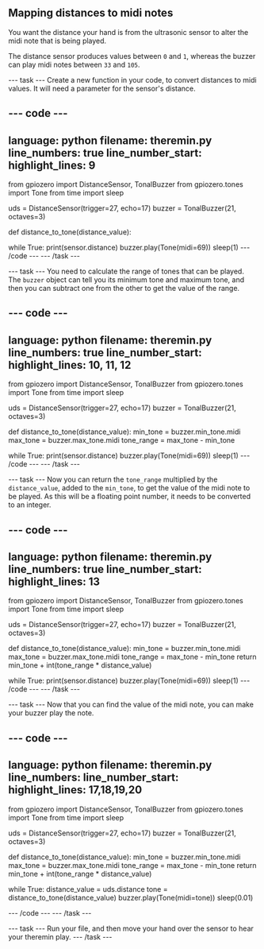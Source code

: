 ## Mapping distances to midi notes

You want the distance your hand is from the ultrasonic sensor to alter the midi note that is being played.

The distance sensor produces values between `0` and `1`, whereas the buzzer can play midi notes between `33` and `105`.

--- task ---
Create a new function in your code, to convert distances to midi values. It will need a parameter for the sensor's distance.

--- code ---
---
language: python
filename: theremin.py
line_numbers: true
line_number_start: 
highlight_lines: 9
---
from gpiozero import DistanceSensor, TonalBuzzer
from gpiozero.tones import Tone
from time import sleep

uds = DistanceSensor(trigger=27, echo=17)
buzzer = TonalBuzzer(21, octaves=3)


def distance_to_tone(distance_value):


while True:
	print(sensor.distance)
	buzzer.play(Tone(midi=69))
	sleep(1)
--- /code ---
--- /task ---

--- task ---
You need to calculate the range of tones that can be played. The `buzzer` object can tell you its minimum tone and maximum tone, and then you can subtract one from the other to get the value of the range.

--- code ---
---
language: python
filename: theremin.py
line_numbers: true
line_number_start: 
highlight_lines: 10, 11, 12
---
from gpiozero import DistanceSensor, TonalBuzzer
from gpiozero.tones import Tone
from time import sleep

uds = DistanceSensor(trigger=27, echo=17)
buzzer = TonalBuzzer(21, octaves=3)


def distance_to_tone(distance_value):
    min_tone = buzzer.min_tone.midi
    max_tone = buzzer.max_tone.midi
    tone_range = max_tone - min_tone
	

while True:
	print(sensor.distance)
	buzzer.play(Tone(midi=69))
	sleep(1)
--- /code ---
--- /task ---

--- task ---
Now you can return the `tone_range` multiplied by the `distance_value`, added to the `min_tone`, to get the value of the midi note to be played. As this will be a floating point number, it needs to be converted to an integer.

--- code ---
---
language: python
filename: theremin.py
line_numbers: true
line_number_start: 
highlight_lines: 13
---
from gpiozero import DistanceSensor, TonalBuzzer
from gpiozero.tones import Tone
from time import sleep

uds = DistanceSensor(trigger=27, echo=17)
buzzer = TonalBuzzer(21, octaves=3)


def distance_to_tone(distance_value):
    min_tone = buzzer.min_tone.midi
    max_tone = buzzer.max_tone.midi
    tone_range = max_tone - min_tone
    return min_tone + int(tone_range * distance_value)	

while True:
	print(sensor.distance)
	buzzer.play(Tone(midi=69))
	sleep(1)
--- /code ---
--- /task ---

--- task ---
Now that you can find the value of the midi note, you can make your buzzer play the note.

--- code ---
---
language: python
filename: theremin.py
line_numbers: 
line_number_start: 
highlight_lines: 17,18,19,20
---
from gpiozero import DistanceSensor, TonalBuzzer
from gpiozero.tones import Tone
from time import sleep

uds = DistanceSensor(trigger=27, echo=17)
buzzer = TonalBuzzer(21, octaves=3)


def distance_to_tone(distance_value):
    min_tone = buzzer.min_tone.midi
    max_tone = buzzer.max_tone.midi
    tone_range = max_tone - min_tone
    return min_tone + int(tone_range * distance_value)


while True:
    distance_value = uds.distance
    tone = distance_to_tone(distance_value)
    buzzer.play(Tone(midi=tone))
    sleep(0.01)

--- /code ---
--- /task ---

--- task ---
Run your file, and then move your hand over the sensor to hear your theremin play.
--- /task ---
